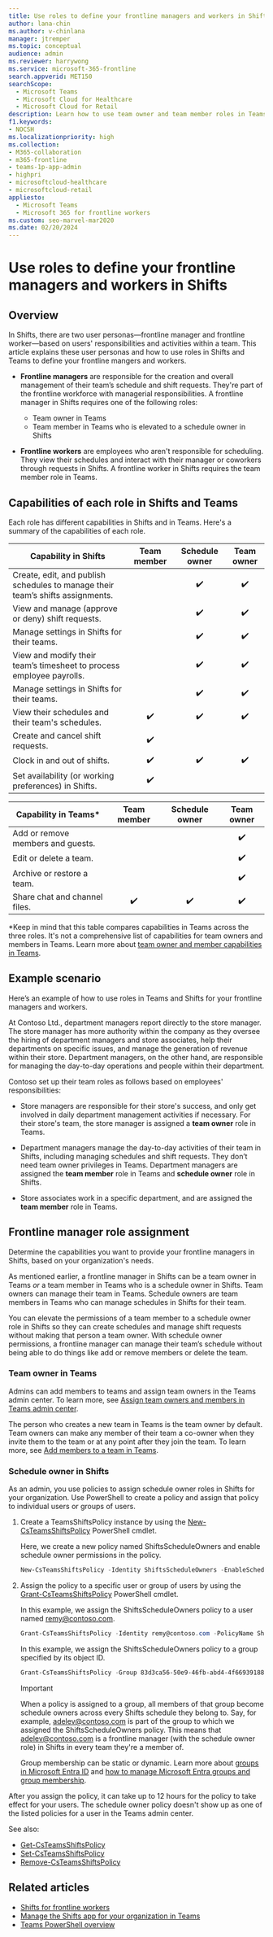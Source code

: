 ```yaml
---
title: Use roles to define your frontline managers and workers in Shifts
author: lana-chin
ms.author: v-chinlana
manager: jtremper
ms.topic: conceptual
audience: admin
ms.reviewer: harrywong
ms.service: microsoft-365-frontline
search.appverid: MET150
searchScope:
  - Microsoft Teams
  - Microsoft Cloud for Healthcare
  - Microsoft Cloud for Retail
description: Learn how to use team owner and team member roles in Teams and the schedule owner role in Shifts to define your frontline managers and workers in Shifts. 
f1.keywords:
- NOCSH
ms.localizationpriority: high
ms.collection: 
- M365-collaboration
- m365-frontline
- teams-1p-app-admin
- highpri
- microsoftcloud-healthcare
- microsoftcloud-retail
appliesto: 
  - Microsoft Teams
  - Microsoft 365 for frontline workers
ms.custom: seo-marvel-mar2020
ms.date: 02/20/2024
---
```


# Use roles to define your frontline managers and workers in Shifts

## Overview

In Shifts, there are two user personas&mdash;frontline manager and frontline worker&mdash;based on users' responsibilities and activities within a team. This article explains these user personas and how to use roles in Shifts and Teams to define your frontline mangers and workers.

- **Frontline managers** are responsible for the creation and overall management of their team’s schedule and shift requests. They're part of the frontline workforce with managerial responsibilities. A frontline manager in Shifts requires one of the following roles:

  - Team owner in Teams
  - Team member in Teams who is elevated to a schedule owner in Shifts

- **Frontline workers** are employees who aren't responsible for scheduling. They view their schedules and interact with their manager or coworkers through requests in Shifts. A frontline worker in Shifts requires the team member role in Teams.

## Capabilities of each role in Shifts and Teams

Each role has different capabilities in Shifts and in Teams. Here's a summary of the capabilities of each role.

|Capability in Shifts  |Team member |Schedule owner |Team owner |
|---------|:---------:|:---------:|:---------:|
|Create, edit, and publish schedules to manage their team’s shifts assignments.||✔️|✔️|
|View and manage (approve or deny) shift requests.||✔️|✔️|
|Manage settings in Shifts for their teams.||✔️| ✔️|
|View and modify their team’s timesheet to process employee payrolls.||✔️|✔️|
|Manage settings in Shifts for their teams.||✔️|✔️|
|View their schedules and their team's schedules.|✔️|✔️|✔️|
|Create and cancel shift requests.|✔️||
|Clock in and out of shifts.|✔️|✔️|✔️|
|Set availability (or working preferences) in Shifts.|✔️|||

|Capability in Teams* |Team member  |Schedule owner |Team owner  |
|---------|:---------:|:---------:|:---------:|
|Add or remove members and guests.|||✔️|
|Edit or delete a team.|||✔️|
|Archive or restore a team.|||✔️|
|Share chat and channel files.|✔️|✔️|✔️|

*Keep in mind that this table compares capabilities in Teams across the three roles. It's not a comprehensive list of capabilities for team owners and members in Teams. Learn more about [team owner and member capabilities in Teams](https://support.microsoft.com/office/team-owner-member-and-guest-capabilities-in-microsoft-teams-d03fdf5b-1a6e-48e4-8e07-b13e1350ec7b).

## Example scenario

Here’s an example of how to use roles in Teams and Shifts for your frontline managers and workers.

At Contoso Ltd., department managers report directly to the store manager. The store manager has more authority within the company as they oversee the hiring of department managers and store associates, help their departments on specific issues, and manage the generation of revenue within their store. Department managers, on the other hand, are responsible for managing the day-to-day operations and people within their department.

Contoso set up their team roles as follows based on employees' responsibilities:

- Store managers are responsible for their store's success, and only get involved in daily department management activities if necessary. For their store's team, the store manager is assigned a **team owner** role in Teams.  

- Department managers manage the day-to-day activities of their team in Shifts, including managing schedules and shift requests. They don’t need team owner privileges in Teams. Department managers are assigned the **team member** role in Teams and **schedule owner** role in Shifts.

- Store associates work in a specific department, and are assigned the **team member** role in Teams.  

## Frontline manager role assignment

Determine the capabilities you want to provide your frontline managers in Shifts, based on your organization's needs.

As mentioned earlier, a frontline manager in Shifts can be a team owner in Teams *or* a team member in Teams who is a schedule owner in Shifts. Team owners can manage their team in Teams. Schedule owners are team members in Teams who can manage schedules in Shifts for their team.

You can elevate the permissions of a team member to a schedule owner role in Shifts so they can create schedules and manage shift requests without making that person a team owner. With schedule owner permissions, a frontline manager can manage their team’s schedule without being able to do things like add or remove members or delete the team.

### Team owner in Teams

Admins can add members to teams and assign team owners in the Teams admin center. To learn more, see [Assign team owners and members in Teams admin center](/microsoftteams/assign-roles-permissions).  

The person who creates a new team in Teams is the team owner by default. Team owners can make any member of their team a co-owner when they invite them to the team or at any point after they join the team. To learn more, see [Add members to a team in Teams](https://support.microsoft.com/office/add-members-to-a-team-in-microsoft-teams-aff2249d-b456-4bc3-81e7-52327b6b38e9).

### Schedule owner in Shifts

As an admin, you use policies to assign schedule owner roles in Shifts for your organization. Use PowerShell to create a policy and assign that policy to individual users or groups of users.

1. Create a TeamsShiftsPolicy instance by using the [New-CsTeamsShiftsPolicy](/powershell/module/teams/new-csteamsshiftspolicy?view=teams-ps) PowerShell cmdlet.

    Here, we create a new policy named ShiftsScheduleOwners and enable schedule owner permissions in the policy.

    ```powershell
    New-CsTeamsShiftsPolicy -Identity ShiftsScheduleOwners -EnableScheduleOwnerPermissions $true -AccessType UnrestrictedAccess_TeamsApp
    ```

1. Assign the policy to a specific user or group of users by using the [Grant-CsTeamsShiftsPolicy](/powershell/module/teams/grant-csteamsshiftspolicy?view=teams-ps) PowerShell cmdlet.

    In this example, we assign the ShiftsScheduleOwners policy to a user named remy@contoso.com.

    ```powershell
    Grant-CsTeamsShiftsPolicy -Identity remy@contoso.com -PolicyName ShiftsScheduleOwners
    ```

    In this example, we assign the ShiftsScheduleOwners policy to a group specified by its object ID.

    ```powershell
    Grant-CsTeamsShiftsPolicy -Group 83d3ca56-50e9-46fb-abd4-4f66939188f8 -PolicyName ShiftsScheduleOwners
    ```

    > [!IMPORTANT]
    > When a policy is assigned to a group, all members of that group become schedule owners across every Shifts schedule they belong to. Say, for example, adelev@contoso.com is part of the group to which we assigned the ShiftsScheduleOwners policy. This means that adelev@contoso.com is a frontline manager (with the schedule owner role) in Shifts in every team they're a member of.

    Group membership can be static or dynamic. Learn more about [groups in Microsoft Entra ID](/entra/fundamentals/concept-learn-about-groups) and [how to manage Microsoft Entra groups and group membership](/entra/fundamentals/how-to-manage-groups).

After you assign the policy, it can take up to 12 hours for the policy to take effect for your users. The schedule owner policy doesn't show up as one of the listed policies for a user in the Teams admin center.

See also:

- [Get-CsTeamsShiftsPolicy](/powershell/module/teams/get-csteamsshiftspolicy?view=teams-ps)
- [Set-CsTeamsShiftsPolicy](/powershell/module/teams/set-csteamsshiftspolicy?view=teams-ps)
- [Remove-CsTeamsShiftsPolicy](/powershell/module/teams/remove-csteamsshiftspolicy?view=teams-ps)

## Related articles

- [Shifts for frontline workers](shifts-for-teams-landing-page.md)
- [Manage the Shifts app for your organization in Teams](/microsoftteams/expand-teams-across-your-org/shifts/manage-the-shifts-app-for-your-organization-in-teams?bc=/microsoft-365/frontline/breadcrumb/toc.json&toc=/microsoft-365/frontline/toc.json)
- [Teams PowerShell overview](/microsoftteams/teams-powershell-overview)
